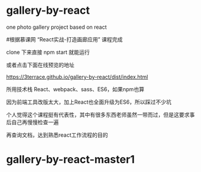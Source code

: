 # gallery-by-react
one photo gallery project based on react

#根据慕课网 “React实战-打造画廊应用” 课程完成

 clone 下来直接 npm start 就能运行

或者点击下面在线预览的地址

https://3terrace.github.io/gallery-by-react/dist/index.html

所用技术栈 React、webpack、sass、ES6，如果npm也算

因为前端工具改版太大，加上React也全面升级为ES6，所以踩过不少坑

个人觉得这个课程挺有代表性，其中有很多东西老师虽然一带而过，但是这要求事后自己再慢慢检查一遍

再查询文档，达到熟悉react工作流程的目的

# gallery-by-react-master1
